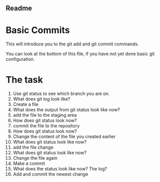 ## Readme 
# Basic Commits
This  will introduce you to the git add and git commit commands.

You can look at the bottom of this file, if you have not yet done basic git configuration.

# The task
1. Use git status to see which branch you are on.
2. What does git log look like?
3. Create a file
4. What does the output from git status look like now?
5. add the file to the staging area
6. How does git status look now?
7. commit the file to the repository
8.	How does git status look now?
9.	Change the content of the file you created earlier
10.	What does git status look like now?
11.	add the file change
12.	What does git status look like now?
13.	Change the file again
14.	Make a commit
15.	What does the status look like now? The log?
16.	Add and commit the newest change

